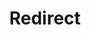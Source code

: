﻿---
layout: src/layouts/Redirect.astro
title: Redirect
redirect: /docs/administration/high-availability/design
pubDate:  2023-01-01
navSearch: false
navSitemap: false
navMenu: false
---
